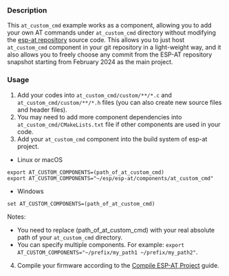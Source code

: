 ### Description
This `at_custom_cmd` example works as a component, allowing you to add your own AT commands under `at_custom_cmd` directory without modifying the [esp-at repository](https://github.com/espressif/esp-at) source code. This allows you to just host `at_custom_cmd` component in your git repository in a light-weight way, and it also allows you to freely choose any commit from the ESP-AT repository snapshot starting from February 2024 as the main project.

### Usage
1. Add your codes into `at_custom_cmd/custom/**/*.c` and `at_custom_cmd/custom/**/*.h` files (you can also create new source files and header files).
2. You may need to add more component dependencies into `at_custom_cmd/CMakeLists.txt` file if other components are used in your code.
3. Add your `at_custom_cmd` component into the build system of esp-at project.

- Linux or macOS
```
export AT_CUSTOM_COMPONENTS=(path_of_at_custom_cmd)
export AT_CUSTOM_COMPONENTS="~/esp/esp-at/components/at_custom_cmd"
```

- Windows
```
set AT_CUSTOM_COMPONENTS=(path_of_at_custom_cmd)
```

Notes:
- You need to replace (path_of_at_custom_cmd) with your real absolute path of your `at_custom_cmd` directory.
- You can specify multiple components. For example: `export AT_CUSTOM_COMPONENTS="~/prefix/my_path1 ~/prefix/my_path2"`.

4. Compile your firmware according to the [Compile ESP-AT Project](https://docs.espressif.com/projects/esp-at/en/latest/esp32/Compile_and_Develop/How_to_clone_project_and_compile_it.html#compile-esp-at-project-locally) guide.
